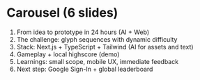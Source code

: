 # Carousel (6 slides)
1) From idea to prototype in 24 hours (AI + Web)
2) The challenge: glyph sequences with dynamic difficulty
3) Stack: Next.js + TypeScript + Tailwind (AI for assets and text)
4) Gameplay + local highscore (demo)
5) Learnings: small scope, mobile UX, immediate feedback
6) Next step: Google Sign-In + global leaderboard